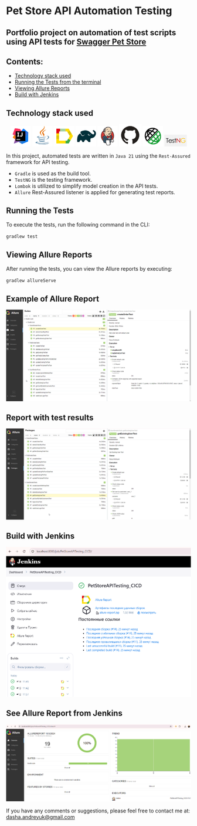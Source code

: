 # Pet Store API Automation Testing

## Portfolio project on automation of test scripts using API tests for [Swagger Pet Store](https://petstore.swagger.io/#/)

## Contents:

- [Technology stack used](https://github.com/DaryaAndreyuk/PetStoreAPITesting?tab=readme-ov-file#technology-stack-used)
- [Running the Tests from the terminal](https://github.com/DaryaAndreyuk/PetStoreAPITesting?tab=readme-ov-file#running-the-tests)
- [Viewing Allure Reports](https://github.com/DaryaAndreyuk/PetStoreAPITesting?tab=readme-ov-file#running-the-tests)
- [Build with Jenkins](https://github.com/DaryaAndreyuk/PetStoreAPITesting?tab=readme-ov-file#build-with-jenkins)

## Technology stack used

<p align="center" dir="auto">
<a href="https://www.jetbrains.com/idea/" rel="nofollow"><img width="11%" title="IntelliJ IDEA" src="images/Intelij_IDEA.svg" alt="Intellij_IDEA" style="max-width: 100%;"></a>
<a href="https://www.java.com/" rel="nofollow"><img width="11%" title="Java" src="images/Java.svg" alt="Java" style="max-width: 100%;"></a>
<a href="https://allurereport.org/" rel="nofollow"><img width="11%" title="Allure Report" src="images/Allure_Report.svg" alt="Allure_Report" style="max-width: 100%;"></a>
<a href="https://gradle.org/" rel="nofollow"><img width="11%" title="Gradle" src="images/Gradle.svg" alt="Gradle" style="max-width: 100%;"></a>
<a href="https://www.jenkins.io/" rel="nofollow"><img width="11%" title="Jenkins" src="images/Jenkins.svg" alt="Jenkins" style="max-width: 100%;"></a>
<a href="https://github.com/"><img width="12%" title="GitHub" src="images/GitHub.svg" alt="GitHub" style="max-width: 100%;"></a>
<a href="https://rest-assured.io/" rel="nofollow"><img width="11%" title="Rest Assured" src="images/RestAssured.svg" alt="RestAssured" style="max-width: 100%;"></a>
<a href="https://testng.org/" rel="nofollow"><img width="12%" title="TestNG" src="images/TestNG.png" alt="TestNG" style="max-width: 100%;"></a>

</p>

In this project, automated tests are written in `Java 21` using the `Rest-Assured` framework for API testing.

- `Gradle` is used as the build tool.
- `TestNG` is the testing framework.
- `Lombok` is utilized to simplify model creation in the API tests.
- `Allure` Rest-Assured listener is applied for generating test reports.

## Running the Tests

To execute the tests, run the following command in the CLI:

`gradlew test`

## Viewing Allure Reports

After running the tests, you can view the Allure reports by executing:

`gradlew allureServe`

## Example of Allure Report

<img src="images/AllureExample.png" alt="AllureReportExample" />

## Report with test results

<img src="images/Allure-ReportExample.png" alt="AllureReportExample1" />

## Build with Jenkins

<img src="images/Jenkins-screen.png" alt="JenkinsScreen" />

## See Allure Report from Jenkins

<img src="images/JenkinsAllure-screen.png" alt="JenkinsAllureScreen" />


If you have any comments or suggestions, please feel free to contact me
at: [dasha.andreyuk@gmail.com](dasha.andreyuk@gmail.com)
